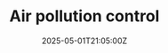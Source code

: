 ---
title: Air pollution control
linkTitle: Air pollution control
date: '2025-05-01T21:05:00Z'
weight: 1
description: The Air Pollution Control Plan outlines processes to minimize air emissions,
  ensuring compliance with legal requirements, implementing preventive measures, monitoring
  emissions, and promoting continuous improvement aligned with ISO 14001:2015 standards.
draft: false
ref: air-pollution-control
---